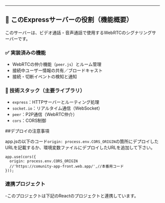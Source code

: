 ---

## 🧠 このExpressサーバーの役割（機能概要）

このサーバーは、ビデオ通話・音声通話で使用するWebRTCのシグナリングサーバーです。

### ✅ 実装済みの機能

- WebRTCの仲介機能（`peer.js`）とルーム管理
- 接続中ユーザー情報の共有／ブロードキャスト
- 接続・切断イベントの検知と通知

### 🔧 技術スタック（主要ライブラリ）

- `express`：HTTPサーバーとルーティング処理
- `socket.io`：リアルタイム通信（WebSocket）
- `peer`：P2P通信（WebRTC仲介）
- `cors`：CORS制御

##デプロイの注意事項 

app.jsの以下のコード```origin: process.env.CORS_ORIGIN```の箇所にデプロイしたURLを記載するか、環境変数ファイルにデプロイしたURLを追加して下さい。

```
app.use(cors({
  origin: process.env.CORS_ORIGIN
  //'https://comunity-app-front.web.app/',//本番用コード
}));
```

### 連携プロジェクト

-このプロジェクトは下記のReactのプロジェクトと連携しています。


